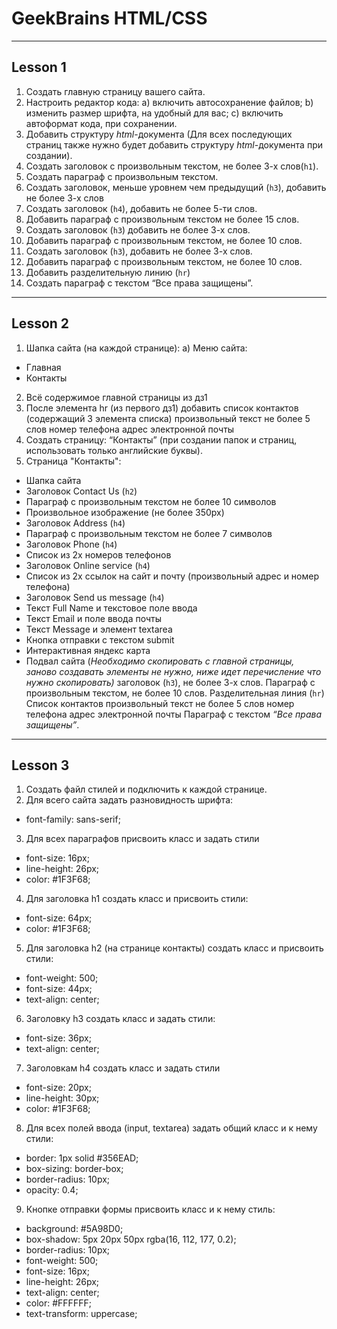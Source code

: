 # GeekBrains HTML/CSS
---
## Lesson 1
1. Создать главную страницу вашего сайта.
2. Настроить редактор кода:
a) включить автосохранение файлов;
b) изменить размер шрифта, на удобный для вас;
c) включить автоформат кода, при сохранении.
3. Добавить структуру *html*-документа (Для всех последующих страниц также нужно будет добавить структуру *html*-документа при создании).
4. Создать заголовок с произвольным текстом, не более 3-х слов(`h1`).
5. Создать параграф с произвольным текстом.
6. Создать заголовок, меньше уровнем чем предыдущий (`h3`), добавить не более 3-х слов
7. Создать заголовок (`h4`), добавить не более 5-ти слов.
8. Добавить параграф с произвольным текстом не более 15 слов.
9. Создать заголовок (`h3`) добавить не более 3-х слов.
10. Добавить параграф с произвольным текстом, не более 10 слов.
11. Создать заголовок (`h3`), добавить не более 3-х слов.
12. Добавить параграф с произвольным текстом, не более 10 слов.
13. Добавить разделительную линию (`hr`)
14. Создать параграф с текстом “Все права защищены”.
***
## Lesson 2
1. Шапка сайта (на каждой странице):
a) Меню сайта:
* Главная
* Контакты

2. Всё содержимое главной страницы из дз1
3. После элемента hr (из первого дз1) добавить список контактов (содержащий 3 элемента списка)
произвольный текст не более 5 слов
номер телефона
адрес электронной почты
4. Создать страницу: “Контакты” (при создании папок и страниц, использовать только английские буквы).
5. Страница "Контакты":
- Шапка сайта
- Заголовок Contact Us (`h2`)
- Параграф с произвольным текстом не более 10 символов
- Произвольное изображение (не более 350px)
- Заголовок Address (`h4`)
- Параграф с произвольным текстом не более 7 символов
- Заголовок Phone (`h4`)
- Список из 2х номеров телефонов
- Заголовок Online service (`h4`)
- Список из 2х ссылок на сайт и почту (произвольный адрес и номер телефона)
- Заголовок Send us message (`h4`)
- Текст Full Name и текстовое поле ввода
- Текст Email и поле ввода почты
- Текст Message и элемент textarea
- Кнопка отправки с текстом submit
- Интерактивная яндекс карта
- Подвал сайта (*Необходимо скопировать с главной страницы, заново создавать элементы не нужно, ниже идет перечисление что нужно скопировать)* заголовок (`h3`), не более 3-х слов. Параграф с произвольным текстом, не более 10 слов. Разделительная линия (`hr`) Список контактов произвольный текст не более 5 слов номер телефона адрес электронной почты Параграф с текстом *“Все права защищены”*.
***
## Lesson 3
1. Создать файл стилей и подключить к каждой странице.
2. Для всего сайта задать разновидность шрифта:
* font-family: sans-serif;

3. Для всех параграфов присвоить класс и задать стили
* font-size: 16px;
* line-height: 26px;
* color: #1F3F68;

4. Для заголовка h1 создать класс и присвоить стили:
* font-size: 64px;
* color: #1F3F68;

5. Для заголовка h2 (на странице контакты) создать класс и присвоить стили:
* font-weight: 500;
* font-size: 44px;
* text-align: center;

6. Заголовку h3 создать класс и задать стили:
* font-size: 36px;
* text-align: center;

7. Заголовкам h4 создать класс и задать стили
* font-size: 20px;
* line-height: 30px;
* color: #1F3F68;

8. Для всех полей ввода (input, textarea) задать общий класс и к нему стили:
* border: 1px solid #356EAD;
* box-sizing: border-box;
* border-radius: 10px;
* opacity: 0.4;

9. Кнопке отправки формы присвоить класс и к нему стиль:
* background: #5A98D0;
* box-shadow: 5px 20px 50px rgba(16, 112, 177, 0.2);
* border-radius: 10px;
* font-weight: 500;
* font-size: 16px;
* line-height: 26px;
* text-align: center;
* color: #FFFFFF;
* text-transform: uppercase;